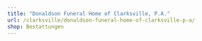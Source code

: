 ```yaml
---
title: "Donaldson Funeral Home of Clarksville, P.A."
url: /clarksville/donaldson-funeral-home-of-clarksville-p-a/
shop: Bestattungen
---
```

